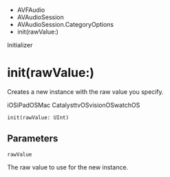 

- AVFAudio
- AVAudioSession
- AVAudioSession.CategoryOptions
-  init(rawValue:) 

Initializer

# init(rawValue:)

Creates a new instance with the raw value you specify.

iOSiPadOSMac CatalysttvOSvisionOSwatchOS

``` source
init(rawValue: UInt)
```

## Parameters 

`rawValue`  

The raw value to use for the new instance.

